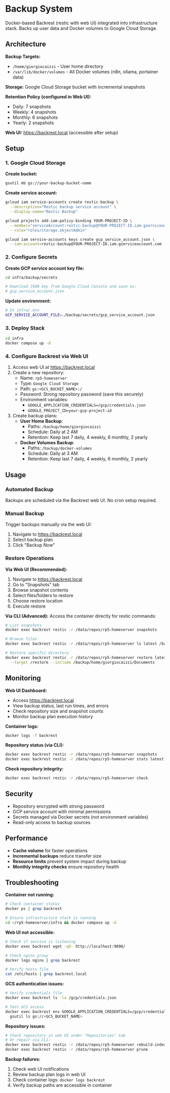 # Backup System

Docker-based Backrest (restic with web UI) integrated into infrastructure stack. Backs up user data and Docker volumes to Google Cloud Storage.

## Architecture

**Backup Targets:**
- `/home/giorgiocaizzi` - User home directory
- `/var/lib/docker/volumes` - All Docker volumes (n8n, ollama, portainer data)

**Storage:** Google Cloud Storage bucket with incremental snapshots

**Retention Policy (configured in Web UI):**
- Daily: 7 snapshots
- Weekly: 4 snapshots  
- Monthly: 6 snapshots
- Yearly: 2 snapshots

**Web UI:** https://backrest.local (accessible after setup)

## Setup

### 1. Google Cloud Storage

**Create bucket:**
```bash
gsutil mb gs://your-backup-bucket-name
```

**Create service account:**
```bash
gcloud iam service-accounts create restic-backup \
  --description="Restic backup service account" \
  --display-name="Restic Backup"

gcloud projects add-iam-policy-binding YOUR-PROJECT-ID \
  --member="serviceAccount:restic-backup@YOUR-PROJECT-ID.iam.gserviceaccount.com" \
  --role="roles/storage.objectAdmin"

gcloud iam service-accounts keys create gcp_service_account.json \
  --iam-account=restic-backup@YOUR-PROJECT-ID.iam.gserviceaccount.com
```

### 2. Configure Secrets

**Create GCP service account key file:**
```bash
cd infra/backup/secrets

# Download JSON key from Google Cloud Console and save as:
# gcp_service_account.json
```

**Update environment:**
```bash
# In infra/.env
GCP_SERVICE_ACCOUNT_FILE=./backup/secrets/gcp_service_account.json
```

### 3. Deploy Stack

```bash
cd infra
docker compose up -d
```

### 4. Configure Backrest via Web UI

1. Access web UI at https://backrest.local
2. Create a new repository:
   - Name: `rp5-homeserver`
   - Type: `Google Cloud Storage`
   - Path: `gs:<GCS_BUCKET_NAME>:/`
   - Password: Strong repository password (save this securely)
   - Environment variables:
     - `GOOGLE_APPLICATION_CREDENTIALS=/gcp/credentials.json`
     - `GOOGLE_PROJECT_ID=your-gcp-project-id`
3. Create backup plans:
   - **User Home Backup**:
     - Paths: `/backup/home/giorgiocaizzi`
     - Schedule: Daily at 2 AM
     - Retention: Keep last 7 daily, 4 weekly, 6 monthly, 2 yearly
   - **Docker Volumes Backup**:
     - Paths: `/backup/docker-volumes`
     - Schedule: Daily at 3 AM
     - Retention: Keep last 7 daily, 4 weekly, 6 monthly, 2 yearly

## Usage

### Automated Backup
Backups are scheduled via the Backrest web UI. No cron setup required.

### Manual Backup
Trigger backups manually via the web UI:
1. Navigate to https://backrest.local
2. Select backup plan
3. Click "Backup Now"

### Restore Operations

**Via Web UI (Recommended):**
1. Navigate to https://backrest.local
2. Go to "Snapshots" tab
3. Browse snapshot contents
4. Select files/folders to restore
5. Choose restore location
6. Execute restore

**Via CLI (Advanced):**
Access the container directly for restic commands:
```bash
# List snapshots
docker exec backrest restic -r /data/repos/rp5-homeserver snapshots

# Browse files
docker exec backrest restic -r /data/repos/rp5-homeserver ls latest /backup/home/giorgiocaizzi

# Restore specific directory
docker exec backrest restic -r /data/repos/rp5-homeserver restore latest \
  --target /restore --include /backup/home/giorgiocaizzi/Documents
```

## Monitoring

**Web UI Dashboard:**
- Access https://backrest.local
- View backup status, last run times, and errors
- Check repository size and snapshot counts
- Monitor backup plan execution history

**Container logs:**
```bash
docker logs -f backrest
```

**Repository status (via CLI):**
```bash
docker exec backrest restic -r /data/repos/rp5-homeserver snapshots
docker exec backrest restic -r /data/repos/rp5-homeserver stats latest
```

**Check repository integrity:**
```bash
docker exec backrest restic -r /data/repos/rp5-homeserver check
```

## Security

- Repository encrypted with strong password
- GCP service account with minimal permissions
- Secrets managed via Docker secrets (not environment variables)
- Read-only access to backup sources

## Performance

- **Cache volume** for faster operations
- **Incremental backups** reduce transfer size
- **Resource limits** prevent system impact during backup
- **Monthly integrity checks** ensure repository health

## Troubleshooting

**Container not running:**
```bash
# Check container status
docker ps | grep backrest

# Ensure infrastructure stack is running
cd ~/rp5-homeserver/infra && docker compose up -d
```

**Web UI not accessible:**
```bash
# Check if service is listening
docker exec backrest wget -qO- http://localhost:9898/

# Check nginx proxy
docker logs nginx | grep backrest

# Verify hosts file
cat /etc/hosts | grep backrest.local
```

**GCS authentication issues:**
```bash
# Verify credentials file
docker exec backrest ls -la /gcp/credentials.json

# Test GCS access
docker exec backrest env GOOGLE_APPLICATION_CREDENTIALS=/gcp/credentials.json \
  gsutil ls gs://<GCS_BUCKET_NAME>
```

**Repository issues:**
```bash
# Check repository in web UI under "Repositories" tab
# Or repair via CLI:
docker exec backrest restic -r /data/repos/rp5-homeserver rebuild-index
docker exec backrest restic -r /data/repos/rp5-homeserver prune
```

**Backup failures:**
1. Check web UI notifications
2. Review backup plan logs in web UI
3. Check container logs: `docker logs backrest`
4. Verify backup paths are accessible in container